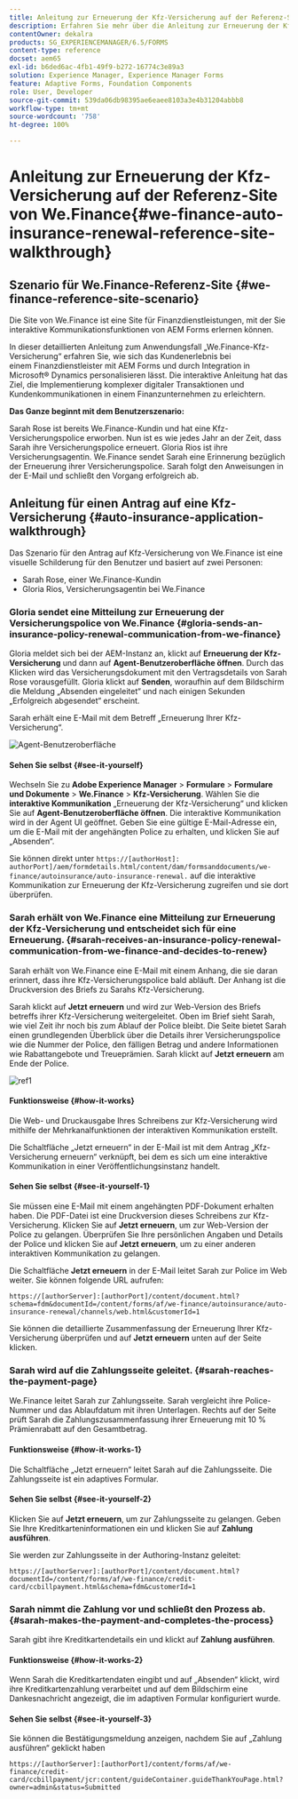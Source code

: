 ```yaml
---
title: Anleitung zur Erneuerung der Kfz-Versicherung auf der Referenz-Site von We.Finance
description: Erfahren Sie mehr über die Anleitung zur Erneuerung der Kfz-Versicherung auf der Referenz-Site von We.Finance.
contentOwner: dekalra
products: SG_EXPERIENCEMANAGER/6.5/FORMS
content-type: reference
docset: aem65
exl-id: b6ded6ac-4fb1-49f9-b272-16774c3e89a3
solution: Experience Manager, Experience Manager Forms
feature: Adaptive Forms, Foundation Components
role: User, Developer
source-git-commit: 539da06db98395ae6eaee8103a3e4b31204abbb8
workflow-type: tm+mt
source-wordcount: '758'
ht-degree: 100%

---
```


# Anleitung zur Erneuerung der Kfz-Versicherung auf der Referenz-Site von We.Finance{#we-finance-auto-insurance-renewal-reference-site-walkthrough}

## Szenario für We.Finance-Referenz-Site  {#we-finance-reference-site-scenario}

Die Site von We.Finance ist eine Site für Finanzdienstleistungen, mit der Sie interaktive Kommunikationsfunktionen von AEM Forms erlernen können.

In dieser detaillierten Anleitung zum Anwendungsfall „We.Finance-Kfz-Versicherung“ erfahren Sie, wie sich das Kundenerlebnis bei einem Finanzdienstleister mit AEM Forms und durch Integration in Microsoft® Dynamics personalisieren lässt. Die interaktive Anleitung hat das Ziel, die Implementierung komplexer digitaler Transaktionen und Kundenkommunikationen in einem Finanzunternehmen zu erleichtern.

**Das Ganze beginnt mit dem Benutzerszenario:** 

Sarah Rose ist bereits We.Finance-Kundin und hat eine Kfz-Versicherungspolice erworben. Nun ist es wie jedes Jahr an der Zeit, dass Sarah ihre Versicherungspolice erneuert. Gloria Rios ist ihre Versicherungsagentin. We.Finance sendet Sarah eine Erinnerung bezüglich der Erneuerung ihrer Versicherungspolice. Sarah folgt den Anweisungen in der E-Mail und schließt den Vorgang erfolgreich ab.

## Anleitung für einen Antrag auf eine Kfz-Versicherung {#auto-insurance-application-walkthrough}

Das Szenario für den Antrag auf Kfz-Versicherung von We.Finance ist eine visuelle Schilderung für den Benutzer und basiert auf zwei Personen:

* Sarah Rose, einer We.Finance-Kundin
* Gloria Rios, Versicherungsagentin bei We.Finance

### Gloria sendet eine Mitteilung zur Erneuerung der Versicherungspolice von We.Finance {#gloria-sends-an-insurance-policy-renewal-communication-from-we-finance}

Gloria meldet sich bei der AEM-Instanz an, klickt auf **Erneuerung der Kfz-Versicherung** und dann auf **Agent-Benutzeroberfläche öffnen**. Durch das Klicken wird das Versicherungsdokument mit den Vertragsdetails von Sarah Rose vorausgefüllt. Gloria klickt auf **Senden**, woraufhin auf dem Bildschirm die Meldung „Absenden eingeleitet“ und nach einigen Sekunden „Erfolgreich abgesendet“ erscheint.

Sarah erhält eine E-Mail mit dem Betreff „Erneuerung Ihrer Kfz-Versicherung“.

![Agent-Benutzeroberfläche](assets/agent_ui_email_new.png)

#### Sehen Sie selbst {#see-it-yourself}

Wechseln Sie zu **Adobe Experience Manager** > **Formulare** > **Formulare und Dokumente** > **We.Finance** > **Kfz-Versicherung**. Wählen Sie die **interaktive Kommunikation** „Erneuerung der Kfz-Versicherung“ und klicken Sie auf **Agent-Benutzeroberfläche öffnen**. Die interaktive Kommunikation wird in der Agent UI geöffnet. Geben Sie eine gültige E-Mail-Adresse ein, um die E-Mail mit der angehängten Police zu erhalten, und klicken Sie auf „Absenden“.

Sie können direkt unter `https://[authorHost]: authorPort]/aem/formdetails.html/content/dam/formsanddocuments/we-finance/autoinsurance/auto-insurance-renewal.` auf die interaktive Kommunikation zur Erneuerung der Kfz-Versicherung zugreifen und sie dort überprüfen.

### Sarah erhält von We.Finance eine Mitteilung zur Erneuerung der Kfz-Versicherung und entscheidet sich für eine Erneuerung. {#sarah-receives-an-insurance-policy-renewal-communication-from-we-finance-and-decides-to-renew}

Sarah erhält von We.Finance eine E-Mail mit einem Anhang, die sie daran erinnert, dass ihre Kfz-Versicherungspolice bald abläuft. Der Anhang ist die Druckversion des Briefs zu Sarahs Kfz-Versicherung.

Sarah klickt auf **Jetzt erneuern** und wird zur Web-Version des Briefs betreffs ihrer Kfz-Versicherung weitergeleitet. Oben im Brief sieht Sarah, wie viel Zeit ihr noch bis zum Ablauf der Police bleibt. Die Seite bietet Sarah einen grundlegenden Überblick über die Details ihrer Versicherungspolice wie die Nummer der Police, den fälligen Betrag und andere Informationen wie Rabattangebote und Treueprämien. Sarah klickt auf **Jetzt erneuern** am Ende der Police.

![ref1](assets/ref1.png)

#### Funktionsweise {#how-it-works}

Die Web- und Druckausgabe Ihres Schreibens zur Kfz-Versicherung wird mithilfe der Mehrkanalfunktionen der interaktiven Kommunikation erstellt.

Die Schaltfläche „Jetzt erneuern“ in der E-Mail ist mit dem Antrag „Kfz-Versicherung erneuern“ verknüpft, bei dem es sich um eine interaktive Kommunikation in einer Veröffentlichungsinstanz handelt.

#### Sehen Sie selbst {#see-it-yourself-1}

Sie müssen eine E-Mail mit einem angehängten PDF-Dokument erhalten haben. Die PDF-Datei ist eine Druckversion dieses Schreibens zur Kfz-Versicherung. Klicken Sie auf **Jetzt erneuern**, um zur Web-Version der Police zu gelangen. Überprüfen Sie Ihre persönlichen Angaben und Details der Police und klicken Sie auf **Jetzt erneuern**, um zu einer anderen interaktiven Kommunikation zu gelangen.

Die Schaltfläche **Jetzt erneuern** in der E-Mail leitet Sarah zur Police im Web weiter. Sie können folgende URL aufrufen:

`https://[authorServer]:[authorPort]/content/document.html?schema=fdm&documentId=/content/forms/af/we-finance/autoinsurance/auto-insurance-renewal/channels/web.html&customerId=1`

Sie können die detaillierte Zusammenfassung der Erneuerung Ihrer Kfz-Versicherung überprüfen und auf **Jetzt erneuern** unten auf der Seite klicken.

### Sarah wird auf die Zahlungsseite geleitet. {#sarah-reaches-the-payment-page}

We.Finance leitet Sarah zur Zahlungsseite. Sarah vergleicht ihre Police-Nummer und das Ablaufdatum mit ihren Unterlagen. Rechts auf der Seite prüft Sarah die Zahlungszusammenfassung ihrer Erneuerung mit 10 % Prämienrabatt auf den Gesamtbetrag.

#### Funktionsweise {#how-it-works-1}

Die Schaltfläche „Jetzt erneuern“ leitet Sarah auf die Zahlungsseite. Die Zahlungsseite ist ein adaptives Formular.

#### Sehen Sie selbst {#see-it-yourself-2}

Klicken Sie auf **Jetzt erneuern**, um zur Zahlungsseite zu gelangen. Geben Sie Ihre Kreditkarteninformationen ein und klicken Sie auf **Zahlung ausführen**.

Sie werden zur Zahlungsseite in der Authoring-Instanz geleitet:

`https://[authorServer]:[authorPort]/content/document.html?documentId=/content/forms/af/we-finance/credit-card/ccbillpayment.html&schema=fdm&customerId=1`

### Sarah nimmt die Zahlung vor und schließt den Prozess ab. {#sarah-makes-the-payment-and-completes-the-process}

Sarah gibt ihre Kreditkartendetails ein und klickt auf **Zahlung ausführen**.

#### Funktionsweise {#how-it-works-2}

Wenn Sarah die Kreditkartendaten eingibt und auf „Absenden“ klickt, wird ihre Kreditkartenzahlung verarbeitet und auf dem Bildschirm eine Dankesnachricht angezeigt, die im adaptiven Formular konfiguriert wurde.

#### Sehen Sie selbst {#see-it-yourself-3}

Sie können die Bestätigungsmeldung anzeigen, nachdem Sie auf „Zahlung ausführen“ geklickt haben

`https://[authorServer]:[authorPort]/content/forms/af/we-finance/credit-card/ccbillpayment/jcr:content/guideContainer.guideThankYouPage.html?owner=admin&status=Submitted`
